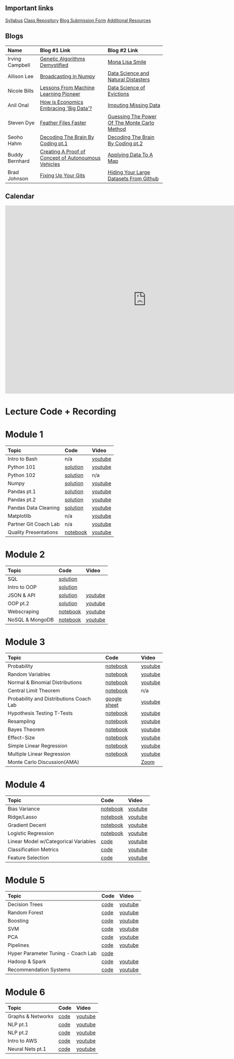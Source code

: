 ## Important links 

[Syllabus](https://drive.google.com/file/d/1GV1nO8scPDJ6YRjHhkZdivPyLsZ90CQx/view?usp=sharing)
[Class Repository](https://github.com/learn-co-students/dc-ds-100719)
[Blog Submission Form](https://forms.gle/ZY6mA2pyRRnhUiem9)
[Additional Resources](https://drive.google.com/open?id=1qYxioNRi3tJmA-PrsdJZm16RDEnyk_fsLLETlCRsScU)

## Blogs
|  Name | Blog #1 Link | Blog #2 Link |
|:---|:---|:---|
|  Irving Campbell | [Genetic Algorithms Demystified](https://medium.com/@irving.campbell/genetic-algorithms-demystified-71d664afd961) | [Mona Lisa Smile](https://medium.com/@irving.campbell/mona-lisa-smile-334a28abf0b) |
|  Allison Lee | [Broadcasting in Numpy](https://medium.com/@allison.alee/broadcasting-in-numpy-a-primer-87cc5d299afa) | [Data Science and Natural Distasters](https://medium.com/@allison.alee/data-science-and-natural-disasters-9488d2559877) |
|  Nicole Bills | [Lessons From Machine Learning Pioneer](https://medium.com/@nicolejaneway/lessons-from-machine-learning-pioneer-predata-625c6de4b076) | [Data Science of Evictions](https://medium.com/@nicolejaneway/data-science-of-evictions-874a41f3cc36) |
|  Anil Onal | [How is Economics Embracing 'Big Data'?](https://medium.com/p/10de60630f4c/edit) | [Imputing Missing Data](https://medium.com/p/40eb95f0b9d1/edit) |
|  Steven Dye | [Feather Files Faster](https://medium.com/@steven.p.dye/feather-files-faster-than-the-speed-of-light-d4666ce24387) | [Guessing The Power Of The Monte Carlo Method](https://medium.com/@steven.p.dye/just-keep-guessing-the-power-of-the-monte-carlo-method-f06bc6f33d19) |
|  Seoho Hahm | [Decoding The Brain By Coding pt.1](https://medium.com/@seoho.h/decoding-the-brain-by-coding-1-c4f8aa7118ac) | [Decoding The Brain By Coding pt.2](https://medium.com/@seoho.h/decoding-the-brain-by-coding-2-85903d0a90e7) |
|  Buddy Bernhard | [Creating A Proof of Concept of Autonoumous Vehicles](https://medium.com/@budsmaterial/using-data-science-python-and-an-rc-car-to-create-a-proof-of-concept-autonomous-vehicle-85aa6a90d47b) | [Applying Data To A Map](https://medium.com/@budsmaterial/applying-data-to-a-map-a65816147c56)|
|  Brad Johnson | [Fixing Up Your Gits](https://medium.com/@climatebrad/fixing-up-your-gits-6389884f94ae) | [Hiding Your Large Datasets From Github](https://medium.com/@climatebrad/hiding-your-large-datasets-from-github-14a3674c539c) |


## Calendar

<iframe src="https://calendar.google.com/calendar/embed?height=600&amp;wkst=1&amp;bgcolor=%23ffffff&amp;ctz=America%2FNew_York&amp;src=ZmxhdGlyb25zY2hvb2wuY29tXzY0bGtyZ2xtbzRncmk2ZzlsdDdldWM2ODhjQGdyb3VwLmNhbGVuZGFyLmdvb2dsZS5jb20&amp;color=%23AD1457&amp;showTitle=0&amp;showPrint=0&amp;showTabs=0&amp;showCalendars=0&amp;showTz=0&amp;mode=WEEK" style="border-width:0" width="900" height="600" frameborder="0" scrolling="no"></iframe>

# Lecture Code + Recording
# Module 1

| Topic                                  | Code                | Video                |
|:---|:---|:---|
|Intro to Bash| n/a |[youtube](https://www.youtube.com/watch?v=fXbkHaPrkF8)|
|Python 101|[solution](https://github.com/learn-co-students/dc-ds-100719/tree/master/module-1/week-1/day-2-python-1)|[youtube](https://www.youtube.com/watch?v=kilgQH4hLhQ)|
|Python 102|[solution](https://github.com/learn-co-students/dc-ds-100719/tree/master/module-1/week-1/day-3-python-2)| n/a|
|Numpy|[solution](https://github.com/learn-co-students/dc-ds-100719/blob/master/module-1/week-1/day-4-libraries-numpy/libraries-numpy-enkeboll.ipynb)|[youtube](https://youtu.be/nNr-dUMHMIQ)|
|Pandas pt.1|[solution](https://github.com/learn-co-students/dc-ds-100719/blob/master/module-1/week-1/day-5-pandas-1/pandas-1-enkeboll.ipynb)|[youtube](https://www.youtube.com/watch?v=3jo2w4BHiCc)|
|Pandas pt.2|[solution](https://github.com/learn-co-students/dc-ds-100719/blob/master/module-1/week-2/day-6-pandas-part-2/manipulating_data_with_pandas_Ali.ipynb)|[youtube](https://youtu.be/QWK1XvmqfVk)|
|Pandas Data Cleaning|[solution](https://github.com/learn-co-students/dc-ds-100719/blob/master/module-1/week-2/day-7-cleaning_data_pandas/pandas-3-data-cleaning-mmitchell.ipynb)|[youtube](https://youtu.be/sxr12YlToqM)|
|Matplotlib|n/a|[youtube](https://www.youtube.com/watch?v=yhkekd8q_7U)|
|Partner Git Coach Lab| n/a |[youtube](https://youtu.be/uGZVttInQ1M)|
|Quality Presentations|[notebook](https://github.com/learn-co-students/dc-ds-100719/tree/master/module-1/week-2/day-5-quality-presentations)|[youtube](https://youtu.be/sqwY7Hlg0Qg)|

# Module 2
| Topic                                  | Code                | Video                |
|:---|:---|:---|
|SQL |[solution](https://github.com/learn-co-students/dc-ds-100719/blob/master/module-2/week-1/day-1-sql-pandas/sql-to-pandas-solutions.ipynb)||
|Intro to OOP|[solution](https://github.com/learn-co-students/dc-ds-100719/blob/master/module-2/week-1/day-2-object-oriented-programming/OOP.ipynb)||
|JSON & API|[solution](https://github.com/learn-co-students/dc-ds-100719/blob/master/module-2/week-2/day-1-json-apis/json-api-enkeboll.ipynb)|[youtube](https://www.youtube.com/watch?v=hJcqRn7UkUE)|
|OOP pt.2|[solution](https://github.com/learn-co-students/dc-ds-100719/blob/master/module-2/week-2/day-1-more-oop/oop-2-enkeboll.ipynb)|[youtube](https://www.youtube.com/watch?v=3c0tidOXXq0)|
|Webscraping|[notebook](https://github.com/learn-co-students/dc-ds-100719/blob/master/module-2/week-2/day-2-webscraping/webscraping-enkeboll.ipynb)|[youtube](https://www.youtube.com/watch?v=yfleNKC--Ig)|
|NoSQL & MongoDB|[notebook](https://github.com/learn-co-students/dc-ds-100719/blob/master/module-2/week-2/day-4-nosql-mongo/nosql.ipynb)|[youtube](https://www.youtube.com/watch?v=HlQc7iar0RA)|

# Module 3
| Topic                                  | Code                | Video                |
|:---|:---|:---|
|Probability|[notebook](https://github.com/learn-co-students/dc-ds-100719/blob/master/module-3/week-1/day-1-probability/probability_1007.ipynb)|[youtube](https://youtu.be/5kfwir3rvIY)|
|Random Variables|[notebook](https://github.com/learn-co-students/dc-ds-100719/blob/master/module-3/week-1/day-2-Random_variables/Distributions.ipynb) |[youtube](https://youtu.be/qSku113_G3s)|
|Normal & Binomial Distributions | [notebook](https://github.com/learn-co-students/dc-ds-100719/blob/master/module-3/week-1/day-3-Sampling_distribution_CLT/Normal_Binomial_Sampling_Distributions.ipynb) | [youtube](https://youtu.be/b3-r5N-ZFqY)|
|Central Limit Theorem| [notebook](https://github.com/learn-co-students/dc-ds-100719/blob/master/module-3/week-1/day-4-CLT/CLT_Hypothsis_testing.ipynb)| n/a |
|Probability and Distributions Coach Lab | [google sheet](https://docs.google.com/document/d/1lTD4KbUtPoZUKmJGZOk2KXx_ub9J1w7C-t-Rrgtb9-g/edit?usp=sharing) | [youtube]( https://youtu.be/llhsgMtzsuw) |
|Hypothesis Testing T-Tests|  [notebook](https://github.com/learn-co-students/dc-ds-100719/blob/master/module-3/week-1/day-5-Hypothesis%20Testing-T-tests/hypothesis_testing_final.ipynb)|[youtube](https://youtu.be/FcV-lgt4i18)|
|Resampling|[notebook](https://github.com/learn-co-students/dc-ds-100719/tree/master/module-3/week-2/day-1-resampling)|[youtube](https://youtu.be/RwgjK5LH2SA)|
|Bayes Theorem|[notebook](https://github.com/learn-co-students/dc-ds-100719/tree/master/module-3/week-2/day-2-Bayes_theorem)|[youtube](https://youtu.be/YXDoWrl8Kd0)|
|Effect-Size|[notebook](https://github.com/learn-co-students/dc-ds-100719/tree/master/module-3/week-2/day-3-Power_effect_size)|[youtube](https://youtu.be/lQNFKHdBgpo)|
|Simple Linear Regression|[notebook](https://github.com/learn-co-students/dc-ds-100719/tree/master/module-3/week-2/day-4-simple_linear_regression)|[youtube](https://youtu.be/hgjagUMu8Lc)|
|Multiple Linear Regression|[notebook](https://github.com/learn-co-students/dc-ds-100719/tree/master/module-3/week-2/day-5-multiple_linear_regression)|[youtube](https://www.youtube.com/watch?v=HL5PSwhm9cE&feature=youtu.be)|
|Monte Carlo Discussion(AMA)||[Zoom](https://wework.zoom.us/recording/detail?meeting_id=AfLq5eRdQBCJ2PVZTosOtw%3D%3D)|


# Module 4
| Topic                                  | Code                | Video                |
|:---|:---|:---|
|Bias Variance|[notebook](https://github.com/learn-co-students/dc-ds-100719/tree/master/module-4/day-1-Polynomial_Bias-Variance)|[youtube](https://youtu.be/qZtPH9EQbHw)|
| Ridge/Lasso | [notebook](https://github.com/learn-co-students/dc-ds-100719/tree/master/module-4/week-1/day-2-Regularization) | [youtube](https://youtu.be/kna7gxsv5Y0)
|Gradient Decent|[notebook](https://github.com/learn-co-students/dc-ds-100719/tree/master/module-4/week-1/Day-2-GradientDescent)| [youtube](https://youtu.be/5XfG2V4Nc3E)|
|Logistic Regression| [notebook](https://github.com/learn-co-students/dc-ds-100719/tree/master/module-4/week-1/Day-3-Logistic_Regression)|[youtube](https://youtu.be/SiIDixbNRD8)|
| Linear Model w/Categorical Variables| [code]() | [youtube](https://youtu.be/KyUgDlDl8wc) | 
|Classification Metrics| [code](https://github.com/learn-co-students/dc-ds-100719/tree/master/module-4/week-1/Day-4-Classification_metrics) | [youtube](https://youtu.be/lb1dSUzWRCo) |
|Feature Selection| [code](https://github.com/learn-co-students/dc-ds-100719/tree/master/module-4/week-1/day-5-Feature_Selection/feature_selection) | [youtube](ttps://youtu.be/fvbPpT8OtKQ)|

# Module 5
| Topic                                  | Code                | Video                |
|:---|:---|:---|
| Decision Trees|[code](https://github.com/learn-co-students/dc-ds-100719/tree/master/module-5/week-1/day-1-Decision_trees)|[youtube](https://youtu.be/QUkaZmKJFHU)|
|Random Forest|[code](https://github.com/learn-co-students/dc-ds-100719/tree/master/module-5/week-1/day-2-Random_forests)|[youtube](https://youtu.be/22OBuDZlOIw)|
|Boosting|[code](https://github.com/learn-co-students/dc-ds-100719/tree/master/module-5/week-1/day-3-Boosting)|[youtube](https://youtu.be/bP9t9cxmfL0)|
|SVM|[code](https://github.com/learn-co-students/dc-ds-100719/tree/master/module-5/week-1/day-4-SVM)|[youtube]()|
|PCA|[code](https://github.com/learn-co-students/dc-ds-100719/tree/master/module-5/week-1/day-6-PCA)|[youtube](https://youtu.be/uEIflceIEnY)|
|Pipelines|[code](https://github.com/learn-co-students/dc-ds-100719/tree/master/module-5/week-1/day-7-pipelines)|[youtube]( https://youtu.be/7u_TlUD8ymQ)|
| Hyper Parameter Tuning - Coach Lab | [code](https://github.com/learn-co-students/dc-ds-100719/tree/master/module-5/week-1/hyperparameter_tuning_coach_lab) | |
| Hadoop & Spark | [code](https://github.com/learn-co-students/dc-ds-100719/tree/master/module-5/week-1/day-8-hadoop-pyspark) | [youtube](https://www.youtube.com/watch?v=ZiB7vvi8KNs&list=PLc6AmvC5ZybyIR5_KkkNdcVYMNjZkpbik&index=23&t=0s) |
| Recommendation Systems | [code](https://github.com/learn-co-students/dc-ds-100719/tree/master/module-5/week-1/day-9-recommendation-systems) | [youtube](https://www.youtube.com/watch?v=rY28ojjKouo&list=PLc6AmvC5ZybyIR5_KkkNdcVYMNjZkpbik&index=24&t=0s) |

# Module 6 
| Topic                                  | Code                | Video                |
|:---|:---|:---|
| Graphs & Networks | [code](https://github.com/learn-co-students/dc-ds-100719/tree/master/module-6/day-1-networks-graphs) | [youtube](https://youtu.be/_k02r5LP2sI) |
| NLP pt.1 | [code](https://github.com/learn-co-students/dc-ds-100719/tree/master/module-6/day-2-nlp-1) | [youtube](https://www.youtube.com/KU_K69B_dC0)|
| NLP pt.2 | [code](https://github.com/learn-co-students/dc-ds-100719/tree/master/module-6/day-2-nlp-2) | [youtube](https://youtu.be/joRVaiPGj_Y) |
| Intro to AWS| [code](https://github.com/learn-co-students/dc-ds-100719/tree/master/module-6) | [youtube](https://www.youtube.com/watch?v=g-W7D_l_GOs) |
| Neural Nets pt.1 | [code](https://github.com/learn-co-students/dc-ds-100719/tree/master/module-6/day-4-nn-1) | [youtube](https://youtu.be/2JeNJQcDIYE)

